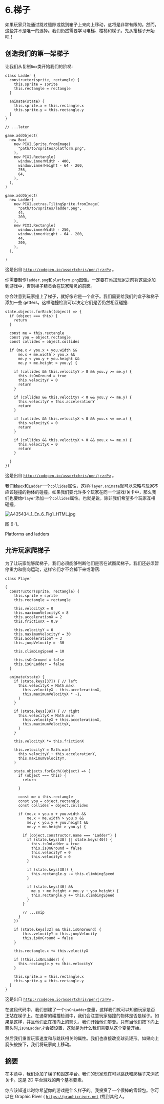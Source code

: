 # 6.梯子

如果玩家只能通过跳过缝隙或跳到箱子上来向上移动，这将是非常有限的。然而，这些并不是唯一的选择。我们仍然需要学习电梯、楼梯和梯子。先从搭梯子开始吧！

## 创造我们的第一架梯子

让我们从复制`Box`类开始我们的阶梯:

```
class Ladder {
  constructor(sprite, rectangle) {
    this.sprite = sprite
    this.rectangle = rectangle
  }

  animate(state) {
    this.sprite.x = this.rectangle.x
    this.sprite.y = this.rectangle.y
  }
}

// ...later

game.addObject(
  new Box(
    new PIXI.Sprite.fromImage(
      "path/to/sprites/platform.png",
    ),
    new PIXI.Rectangle(
      window.innerWidth - 400,
      window.innerHeight - 64 - 200,
      256,
      64,
    ),
  ),
)

game.addObject(
  new Ladder(
    new PIXI.extras.TilingSprite.fromImage(
      "path/to/sprites/ladder.png",
      44,
      200,
    ),
    new PIXI.Rectangle(
      window.innerWidth - 250,
      window.innerHeight - 64 - 200,
      44,
      200,
    ),
  ),

)

```

这是出自 [`http://codepen.io/assertchris/pen/jrzrPw`](http://codepen.io/assertchris/pen/jrzrPw) 。

你需要制作`ladder.png`和`platform.png`图像。一定要在添加玩家之前将这些添加到游戏中，否则梯子精灵会在玩家精灵的前面。

你会注意到玩家撞上了梯子，就好像它是一个盒子。我们需要给我们的盒子和梯子添加一些 getters，这样碰撞检测可以决定它们是否仍然相互碰撞:

```
state.objects.forEach((object) => {
  if (object === this) {
    return
  }

  const me = this.rectangle
  const you = object.rectangle
  const collides = object.collides

  if (me.x < you.x + you.width &&
      me.x + me.width > you.x &&
      me.y < you.y + you.height &&
      me.y + me.height > you.y) {

    if (collides && this.velocityY > 0 && you.y >= me.y) {
      this.isOnGround = true
      this.velocityY = 0
      return
    }

    if (collides && this.velocityY < 0 && you.y <= me.y) {
      this.velocityY = this.accelerationY
      return
    }

    if (collides && this.velocityX < 0 && you.x <= me.x) {
      this.velocityX = 0
      return
    }

    if (collides && this.velocityX > 0 && you.x >= me.x) {
      this.velocityX = 0
      return
    }

  }
})

```

这是出自 [`http://codepen.io/assertchris/pen/jrzrPw`](http://codepen.io/assertchris/pen/jrzrPw) 。

我们给`Box`和`Ladder`一个`collides`属性，这样`Player.animate`就可以忽略与玩家不应该碰撞的物体的碰撞。如果我们要允许多个玩家在同一个游戏/关卡中，那么我们也要给`Player`添加一个`collides`属性。也就是说，除非我们希望多个玩家互相碰撞。

![A435434_1_En_6_Fig1_HTML.jpg](A435434_1_En_6_Fig1_HTML.jpg)

图 6-1。

Platforms and ladders

## 允许玩家爬梯子

为了让玩家能够爬梯子，我们必须能够判断他们是否在试图爬梯子。我们还必须暂停重力和侧向运动，这样它们才不会掉下来或滑落:

```
class Player

{
  constructor(sprite, rectangle) {
    this.sprite = sprite
    this.rectangle = rectangle

    this.velocityX = 0
    this.maximumVelocityX = 8
    this.accelerationX = 2
    this.frictionX = 0.9

    this.velocityY = 0
    this.maximumVelocityY = 30
    this.accelerationY = 3
    this.jumpVelocity = -30

    this.climbingSpeed = 10

    this.isOnGround = false
    this.isOnLadder = false
  }

  animate(state) {
    if (state.keys[37]) { // left
      this.velocityX = Math.max(
        this.velocityX - this.accelerationX,
        this.maximumVelocityX * -1,
      )
    }

    if (state.keys[39]) { // right
      this.velocityX = Math.min(
        this.velocityX + this.accelerationX,
        this.maximumVelocityX,
      )
    }

    this.velocityX *= this.frictionX

    this.velocityY = Math.min(
      this.velocityY + this.accelerationY,
      this.maximumVelocityY,
    )

    state.objects.forEach((object) => {
      if (object === this) {
        return

      }

      const me = this.rectangle
      const you = object.rectangle
      const collides = object.collides

      if (me.x < you.x + you.width &&
          me.x + me.width > you.x &&
          me.y < you.y + you.height &&
          me.y + me.height > you.y) {

        if (object.constructor.name === "Ladder") {
          if (state.keys[38] || state.keys[40]) {
            this.isOnLadder = true
            this.isOnGround = false
            this.velocityY = 0
            this.velocityX = 0
          }

          if (state.keys[38]) {
            this.rectangle.y -= this.climbingSpeed
          }

          if (state.keys[40] &&
            me.y + me.height < you.y + you.height) {
            this.rectangle.y += this.climbingSpeed
          }
        }

        // ...snip
      }
    })

    if (state.keys[32] && this.isOnGround) {
        this.velocityY = this.jumpVelocity
        this.isOnGround = false
    }

    this.rectangle.x += this.velocityX

    if (!this.isOnLadder) {
      this.rectangle.y += this.velocityY
    }

    this.sprite.x = this.rectangle.x
    this.sprite.y = this.rectangle.y
  }
}

```

这是出自 [`http://codepen.io/assertchris/pen/jrzrPw`](http://codepen.io/assertchris/pen/jrzrPw) 。

在这段代码中，我们创建了一个`isOnLadder`变量，这样我们就可以知道玩家是否正站在梯子上。在通常的碰撞检测中，我们会注意玩家碰撞的物体是否是梯子。如果是这样，并且他们正在按向上的箭头，我们开始他们攀登。只有当他们按下向上箭头时,`isOnLadder`才会被设置，这就是为什么我们需要从这个变量开始。

然后我们重置玩家速度和与跳跃相关的属性。我们也直接改变球员矩形。如果向上箭头被按下，我们将玩家向上移动。

## 摘要

在本章中，我们添加了梯子和固定平台。我们的玩家现在可以跳跃和爬梯子来浏览关卡。这是 2D 平台游戏的两个基本要素。

你应该知道此时你希望你的游戏是什么样子的。我投资了一个很棒的雪碧包。你可以在 Graphic River ( [`https://graphicriver.net`](https://graphicriver.net) )找到其他人。